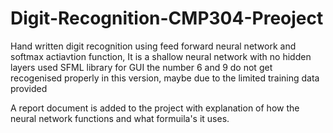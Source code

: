 # Digit-Recognition-CMP304-Preoject

Hand written digit recognition using feed forward neural network and softmax actiavtion function, It is a shallow neural network with no hidden layers 
used SFML library for GUI 
the number 6 and 9 do not get recogenised properly in this version, maybe due to the limited training data provided 

A report document is added to the project with explanation of how the neural network functions and what formuila's it uses.  
